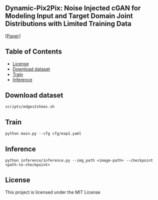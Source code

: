 
## Dynamic-Pix2Pix: Noise Injected cGAN for Modeling Input and Target Domain Joint Distributions with Limited Training Data

[[Paper](https://arxiv.org/pdf/2211.08570.pdf)] 


## Table of Contents
  * [License](#license)
  * [Download dataset](#description)
  * [Train](#news)
  * [Inference](#installation)


## Download dataset 
```
scripts/edges2shoes.sh
```

## Train
```
python main.py --cfg cfg/exp1.yaml
```


## Inference
```
python inference/inference.py --img_path <image-path> --checkpoint <path-to-checkpoint>
```


## License
This project is licensed under the MIT License